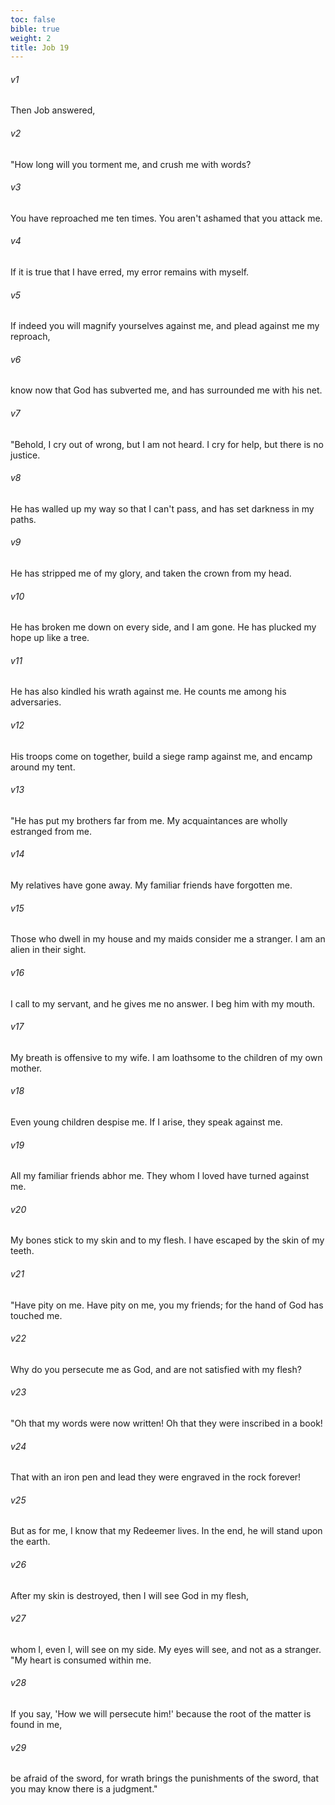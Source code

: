 ```yaml
---
toc: false
bible: true
weight: 2
title: Job 19
---
```




###### v1 
Then Job answered, 

###### v2 
"How long will you torment me, and crush me with words? 

###### v3 
You have reproached me ten times. You aren't ashamed that you attack me. 

###### v4 
If it is true that I have erred, my error remains with myself. 

###### v5 
If indeed you will magnify yourselves against me, and plead against me my reproach, 

###### v6 
know now that God has subverted me, and has surrounded me with his net. 

###### v7 
"Behold, I cry out of wrong, but I am not heard. I cry for help, but there is no justice. 

###### v8 
He has walled up my way so that I can't pass, and has set darkness in my paths. 

###### v9 
He has stripped me of my glory, and taken the crown from my head. 

###### v10 
He has broken me down on every side, and I am gone. He has plucked my hope up like a tree. 

###### v11 
He has also kindled his wrath against me. He counts me among his adversaries. 

###### v12 
His troops come on together, build a siege ramp against me, and encamp around my tent. 

###### v13 
"He has put my brothers far from me. My acquaintances are wholly estranged from me. 

###### v14 
My relatives have gone away. My familiar friends have forgotten me. 

###### v15 
Those who dwell in my house and my maids consider me a stranger. I am an alien in their sight. 

###### v16 
I call to my servant, and he gives me no answer. I beg him with my mouth. 

###### v17 
My breath is offensive to my wife. I am loathsome to the children of my own mother. 

###### v18 
Even young children despise me. If I arise, they speak against me. 

###### v19 
All my familiar friends abhor me. They whom I loved have turned against me. 

###### v20 
My bones stick to my skin and to my flesh. I have escaped by the skin of my teeth. 

###### v21 
"Have pity on me. Have pity on me, you my friends; for the hand of God has touched me. 

###### v22 
Why do you persecute me as God, and are not satisfied with my flesh? 

###### v23 
"Oh that my words were now written! Oh that they were inscribed in a book! 

###### v24 
That with an iron pen and lead they were engraved in the rock forever! 

###### v25 
But as for me, I know that my Redeemer lives. In the end, he will stand upon the earth. 

###### v26 
After my skin is destroyed, then I will see God in my flesh, 

###### v27 
whom I, even I, will see on my side. My eyes will see, and not as a stranger. "My heart is consumed within me. 

###### v28 
If you say, 'How we will persecute him!' because the root of the matter is found in me, 

###### v29 
be afraid of the sword, for wrath brings the punishments of the sword, that you may know there is a judgment."
